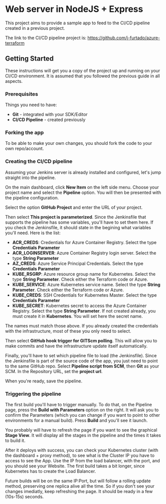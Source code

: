 # Web server in NodeJS + Express
This project aims to provide a sample app to feed to the CI/CD pipeline created in a previous project.

The link to the CI/CD pipeline project is: https://github.com/j-furtado/azure-terraform

## Getting Started
These instructions will get you a copy of the project up and running on your CI/CD environment. It is assumed that you followed the previous guide in all aspects.

### Prerequisites
Things you need to have:
* **Git** - integrated with your SDK/Editor
* **CI/CD Pipeline** - created previously

### Forking the app
To be able to make your own changes, you should fork the code to your own repo/account.

### Creating the CI/CD pipeline
Assuming your Jenkins server is already installed and configured, let's jump straight into the pipeline.

On the main dashboard, click **New Item** on the left side menu. Choose your project name and select the **Pipeline** option. You will then be presented with the pipeline configuration.

Select the option **GitHub Project** and enter the URL of your project.

Then select **This project is parameterized**. Since the Jenkinsfile that supports the pipeline has some variables, you'll have to set them here. If you check the Jenkinsfile, it should state in the begining what variables you'll need. Here is the list:
* **ACR_CREDS**: Credentials for Azure Container Registry. Select the type **Credentials Parameter**
* **ACR_LOGINSERVER**: Azure Container Registry login server. Select the type **String Parameter**
* **AZ_CREDS**: Azure Service Principal Credentials. Select the type **Credentials Parameter**
* **KUBE_RSGRP**: Azure resource group name for Kubernetes. Select the type **String Parameter**. Check either the Terraform code or Azure.
* **KUBE_SERVICE**: Azure Kubernetes service name. Select the type **String Parameter**. Check either the Terraform code or Azure.
* **KUBE_CREDS**: SSH Credentials for Kubernetes Master. Select the type **Credentials Parameter**
* **KUBE_SECRET**: Kubernetes secret to access the Azure Container Registry. Select the type **String Parameter**. If not created already, you must create it in **Kubernetes**. You will set here the secret name.

The names must match those above. If you already created the credentials with the infrastructure, most of these you only need to select.

Then select **GitHub hook trigger for GITScm polling**. This will allow you to make commits and have the infrastructure update itself automatically.

Finally, you'll have to set which pipeline file to load (the Jenkinsfile). Since the Jenkinsfile is part of the source code of the app, you just need to point to the same GitHub repo. Select **Pipeline script from SCM**, then **Git** as your SCM. In the Repository URL, set the **project url**.

When you're ready, save the pipeline.

### Triggering the pipeline
The first build you'll have to trigger manually. To do that, on the Pipeline page, press the **Build with Parameters** option on the right. It will ask you to confirm the Parameters (which you can change if you want to point to other environments for a manual build). Press **Build** and you'll see it launch.

You probably will have to refresh the page if you want to see the graphical **Stage View**. It will display all the stages in the pipeline and the times it takes to build it.

After it deploys with success, you can check your Kubernetes cluster (with the dashboard + proxy method), to see what is the Cluster IP you have to access to see the App. Use the IP from the load balancer, with the port, and you should see your Website. The first build takes a bit longer, since Kubernetes has to create the Load Balancer.

Future builds will be on the same IP:Port, but will follow a rolling update method, preserving one replica alive all the time. So if you don't see your changes imediatly, keep refreshing the page. It should be ready in a few (10s-15s) seconds.
